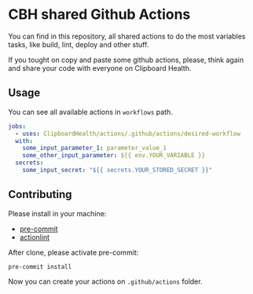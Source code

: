 # CBH shared Github Actions

You can find in this repository, all shared actions to do the most variables
tasks, like build, lint, deploy and other stuff.

If you tought on copy and paste some github actions, please, think again and
share your code with everyone on Clipboard Health.

## Usage

You can see all available actions in `workflows` path.

```yml
jobs:
  - uses: ClipboardHealth/actions/.github/actions/desired-workflow
  with:
    some_input_parameter_1: parameter_value_1
    some_other_input_parameter: ${{ env.YOUR_VARIABLE }}
  secrets:
    some_input_secret: "${{ secrets.YOUR_STORED_SECRET }}"
```

## Contributing

Please install in your machine:

- [pre-commit](https://pre-commit.com)
- [actionlint](https://github.com/rhysd/actionlint/blob/main/docs/install.md)

After clone, please activate pre-commit:

```shell
pre-commit install
```

Now you can create your actions on `.github/actions` folder.
